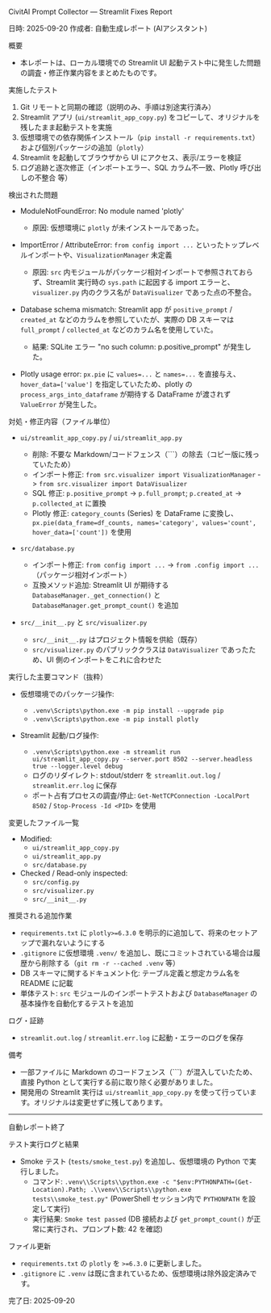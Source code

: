CivitAI Prompt Collector — Streamlit Fixes Report

日時: 2025-09-20
作成者: 自動生成レポート (AIアシスタント)

概要
- 本レポートは、ローカル環境での Streamlit UI 起動テスト中に発生した問題の調査・修正作業内容をまとめたものです。

実施したテスト
1. Git リモートと同期の確認（説明のみ、手順は別途実行済み）
2. Streamlit アプリ (`ui/streamlit_app_copy.py`) をコピーして、オリジナルを残したまま起動テストを実施
3. 仮想環境での依存関係インストール（`pip install -r requirements.txt`）および個別パッケージの追加（`plotly`）
4. Streamlit を起動してブラウザから UI にアクセス、表示/エラーを検証
5. ログ追跡と逐次修正（インポートエラー、SQL カラム不一致、Plotly 呼び出しの不整合 等）

検出された問題
- ModuleNotFoundError: No module named 'plotly'
  - 原因: 仮想環境に `plotly` が未インストールであった。

- ImportError / AttributeError: `from config import ...` といったトップレベルインポートや、`VisualizationManager` 未定義
  - 原因: `src` 内モジュールがパッケージ相対インポートで参照されておらず、Streamlit 実行時の `sys.path` に起因する import エラーと、`visualizer.py` 内のクラス名が `DataVisualizer` であった点の不整合。

- Database schema mismatch: Streamlit app が `positive_prompt` / `created_at` などのカラムを参照していたが、実際の DB スキーマは `full_prompt` / `collected_at` などのカラム名を使用していた。
  - 結果: SQLite エラー "no such column: p.positive_prompt" が発生した。

- Plotly usage error: `px.pie` に `values=...` と `names=...` を直接与え、`hover_data=['value']` を指定していたため、plotly の `process_args_into_dataframe` が期待する DataFrame が渡されず `ValueError` が発生した。

対処・修正内容（ファイル単位）
- `ui/streamlit_app_copy.py` / `ui/streamlit_app.py`
  - 削除: 不要な Markdown/コードフェンス（```）の除去（コピー版に残っていたため）
  - インポート修正: `from src.visualizer import VisualizationManager` -> `from src.visualizer import DataVisualizer`
  - SQL 修正: `p.positive_prompt` -> `p.full_prompt`; `p.created_at` -> `p.collected_at` に置換
  - Plotly 修正: `category_counts` (Series) を DataFrame に変換し、`px.pie(data_frame=df_counts, names='category', values='count', hover_data=['count'])` を使用

- `src/database.py`
  - インポート修正: `from config import ...` -> `from .config import ...`（パッケージ相対インポート）
  - 互換メソッド追加: Streamlit UI が期待する `DatabaseManager._get_connection()` と `DatabaseManager.get_prompt_count()` を追加

- `src/__init__.py` と `src/visualizer.py`
  - `src/__init__.py` はプロジェクト情報を供給（既存）
  - `src/visualizer.py` のパブリッククラスは `DataVisualizer` であったため、UI 側のインポートをこれに合わせた

実行した主要コマンド（抜粋）
- 仮想環境でのパッケージ操作:
  - `.venv\Scripts\python.exe -m pip install --upgrade pip`
  - `.venv\Scripts\python.exe -m pip install plotly`

- Streamlit 起動/ログ操作:
  - `.venv\Scripts\python.exe -m streamlit run ui/streamlit_app_copy.py --server.port 8502 --server.headless true --logger.level debug`
  - ログのリダイレクト: stdout/stderr を `streamlit.out.log` / `streamlit.err.log` に保存
  - ポート占有プロセスの調査/停止: `Get-NetTCPConnection -LocalPort 8502` / `Stop-Process -Id <PID>` を使用

変更したファイル一覧
- Modified:
  - `ui/streamlit_app_copy.py`
  - `ui/streamlit_app.py`
  - `src/database.py`
- Checked / Read-only inspected:
  - `src/config.py`
  - `src/visualizer.py`
  - `src/__init__.py`

推奨される追加作業
- `requirements.txt` に `plotly>=6.3.0` を明示的に追加して、将来のセットアップで漏れないようにする
- `.gitignore` に仮想環境 `.venv/` を追加し、既にコミットされている場合は履歴から削除する（`git rm -r --cached .venv` 等）
- DB スキーマに関するドキュメント化: テーブル定義と想定カラム名を README に記載
- 単体テスト: `src` モジュールのインポートテストおよび `DatabaseManager` の基本操作を自動化するテストを追加

ログ・証跡
- `streamlit.out.log` / `streamlit.err.log` に起動・エラーのログを保存

備考
- 一部ファイルに Markdown のコードフェンス（```）が混入していたため、直接 Python として実行する前に取り除く必要がありました。
- 開発用の Streamlit 実行は `ui/streamlit_app_copy.py` を使って行っています。オリジナルは変更せずに残してあります。

---
自動レポート終了

テスト実行ログと結果
- Smoke テスト (`tests/smoke_test.py`) を追加し、仮想環境の Python で実行しました。
  - コマンド: `.venv\\Scripts\\python.exe -c "$env:PYTHONPATH=(Get-Location).Path; .\\venv\\Scripts\\python.exe tests\\smoke_test.py"` (PowerShell セッション内で `PYTHONPATH` を設定して実行)
  - 実行結果: `Smoke test passed` (DB 接続および `get_prompt_count()` が正常に実行され、プロンプト数: 42 を確認)

ファイル更新
- `requirements.txt` の `plotly` を `>=6.3.0` に更新しました。
- `.gitignore` に `.venv` は既に含まれているため、仮想環境は除外設定済みです。

完了日: 2025-09-20

